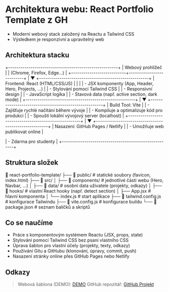 # Architektura webu: React Portfolio Template z GH

- Moderní webový stack založený na Reactu a Tailwind CSS
- Výsledkem je responzivní a upravitelný web
  
## Architektura stacku

+------------------------------------------------------+
|                Webový prohlížeč                      |
|               (Chrome, Firefox, Edge...)             |
+---------------------------+--------------------------+
                            |
                            ▼
+------------------------------------------------------+
|               Frontend: React (HTML/CSS/JS)          |
|                                                      |
| - JSX komponenty (App, Header, Hero, Projects, ...)  |
| - Stylování pomocí Tailwind CSS                      |
| - Responsivní design                                 |
| - JavaScript logika                                  |
| - Stavová data (např. active section, dark mode)     |
+------------------------------------------------------+
                            |
                            ▼
+------------------------------------------------------+
|              Build Tool: Vite                        |
| - Zajišťuje rychlé načítání během vývoje             |
| - Kompiluje a optimalizuje kód pro produkci          |
| - Spouští lokální vývojový server (localhost)        |
+------------------------------------------------------+
                            |
                            ▼
+------------------------------------------------------+
|              Nasazení: GitHub Pages / Netlify        |
| - Umožňuje web publikovat online                     |

| - Zdarma pro studenty                                |
+------------------------------------------------------+

## Struktura složek

📁 react-portfolio-template/
├── 📁 public/               # statické soubory (favicon, index.html)
├── 📁 src/
│   ├── 📁 components/       # jednotlivé části webu (Hero, Navbar, ...)
│   ├── 📁 data/             # osobní data uživatele (projekty, odkazy)
│   ├── 📁 hooks/            # vlastní React hooky (např. detect section)
│   ├── App.jsx             # hlavní komponenta
│   └── index.js            # start aplikace
├── 📄 tailwind.config.js   # konfigurace Tailwindu
├── 📄 vite.config.js       # konfigurace buildu
└── 📄 package.json         # seznam balíčků a skriptů

## Co se naučíme

- Práce s komponentovým systémem Reactu (JSX, props, state)
- Stylování pomocí Tailwind CSS bez psaní vlastního CSS
- Úprava šablon pro vlastní účely (projekty, texty, odkazy)
- Používání Gitu a GitHubu (klonování, úpravy, commit, push)
- Nasazení stránky online přes GitHub Pages nebo Netlify

## Odkazy

> Webová šablona (DEMO): [DEMO](https://reactportfoliotemplate.paytonpierce.dev)
> GitHub repozitář: [GitHub Projekt](https://github.com/paytonjewell/ReactPortfolioTemplate)
